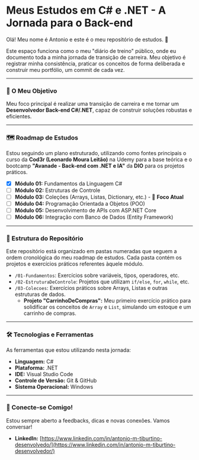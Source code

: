 # Meus Estudos em C# e .NET - A Jornada para o Back-end

Olá! Meu nome é Antonio e este é o meu repositório de estudos. 🚀

Este espaço funciona como o meu "diário de treino" público, onde eu documento toda a minha jornada de transição de carreira. Meu objetivo é registrar minha consistência, praticar os conceitos de forma deliberada e construir meu portfólio, um commit de cada vez.

---

### 🎯 O Meu Objetivo

Meu foco principal é realizar uma transição de carreira e me tornar um **Desenvolvedor Back-end C#/.NET**, capaz de construir soluções robustas e eficientes.

---

### 🗺️ Roadmap de Estudos

Estou seguindo um plano estruturado, utilizando como fontes principais o curso da **Cod3r (Leonardo Moura Leitão)** na Udemy para a base teórica e o bootcamp **"Avanade - Back-end com .NET e IA"** da **DIO** para os projetos práticos.

- [x] **Módulo 01:** Fundamentos da Linguagem C#
- [ ] **Módulo 02:** Estruturas de Controle
- [ ] **Módulo 03:** Coleções (Arrays, Listas, Dictionary, etc.) - 🎯 **Foco Atual**
- [ ] **Módulo 04:** Programação Orientada a Objetos (POO)
- [ ] **Módulo 05:** Desenvolvimento de APIs com ASP.NET Core
- [ ] **Módulo 06:** Integração com Banco de Dados (Entity Framework)

---

### 📂 Estrutura do Repositório

Este repositório está organizado em pastas numeradas que seguem a ordem cronológica do meu roadmap de estudos. Cada pasta contém os projetos e exercícios práticos referentes àquele módulo.

- `/01-Fundamentos`: Exercícios sobre variáveis, tipos, operadores, etc.
- `/02-EstruturaDeControle`: Projetos que utilizam `if/else`, `for`, `while`, etc.
- `/03-Colecoes`: Exercícios práticos sobre Arrays, Listas e outras estruturas de dados.
  - **Projeto "CarrinhoDeCompras":** Meu primeiro exercício prático para solidificar os conceitos de `Array` e `List`, simulando um estoque e um carrinho de compras.

---

### 🛠️ Tecnologias e Ferramentas

As ferramentas que estou utilizando nesta jornada:

- **Linguagem:** C#
- **Plataforma:** .NET
- **IDE:** Visual Studio Code
- **Controle de Versão:** Git & GitHub
- **Sistema Operacional:** Windows

---

### 💬 Conecte-se Comigo!

Estou sempre aberto a feedbacks, dicas e novas conexões. Vamos conversar!

- **LinkedIn:** [https://www.linkedin.com/in/antonio-m-tiburtino-desenvolvedo/](https://www.linkedin.com/in/antonio-m-tiburtino-desenvolvedor/)
